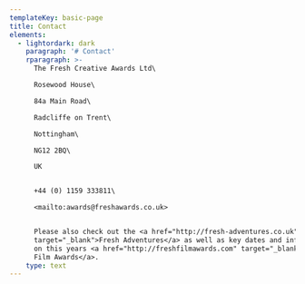 ```yaml
---
templateKey: basic-page
title: Contact
elements:
  - lightordark: dark
    paragraph: '# Contact'
    rparagraph: >-
      The Fresh Creative Awards Ltd\

      Rosewood House\

      84a Main Road\

      Radcliffe on Trent\

      Nottingham\

      NG12 2BQ\

      UK  


      +44 (0) 1159 333811\

      <mailto:awards@freshawards.co.uk>


      Please also check out the <a href="http://fresh-adventures.co.uk"
      target="_blank">Fresh Adventures</a> as well as key dates and information
      on this years <a href="http://freshfilmawards.com" target="_blank">Fresh
      Film Awards</a>.
    type: text
---
```


